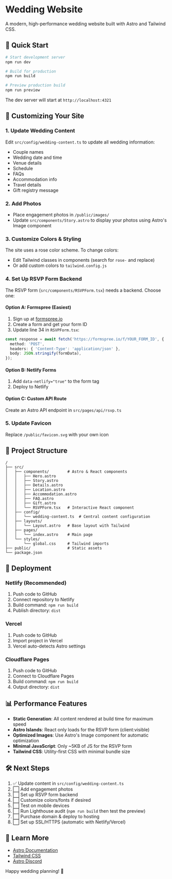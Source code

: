 # Wedding Website

A modern, high-performance wedding website built with Astro and Tailwind CSS.

## 🚀 Quick Start

```bash
# Start development server
npm run dev

# Build for production
npm run build

# Preview production build
npm run preview
```

The dev server will start at `http://localhost:4321`

## 📝 Customizing Your Site

### 1. Update Wedding Content

Edit `src/config/wedding-content.ts` to update all wedding information:
- Couple names
- Wedding date and time
- Venue details
- Schedule
- FAQs
- Accommodation info
- Travel details
- Gift registry message

### 2. Add Photos

- Place engagement photos in `/public/images/`
- Update `src/components/Story.astro` to display your photos using Astro's Image component

### 3. Customize Colors & Styling

The site uses a rose color scheme. To change colors:
- Edit Tailwind classes in components (search for `rose-` and replace)
- Or add custom colors to `tailwind.config.js`

### 4. Set Up RSVP Form Backend

The RSVP form (`src/components/RSVPForm.tsx`) needs a backend. Choose one:

#### Option A: Formspree (Easiest)
1. Sign up at [formspree.io](https://formspree.io)
2. Create a form and get your form ID
3. Update line 34 in `RSVPForm.tsx`:
```typescript
const response = await fetch('https://formspree.io/f/YOUR_FORM_ID', {
  method: 'POST',
  headers: { 'Content-Type': 'application/json' },
  body: JSON.stringify(formData),
});
```

#### Option B: Netlify Forms
1. Add `data-netlify="true"` to the form tag
2. Deploy to Netlify

#### Option C: Custom API Route
Create an Astro API endpoint in `src/pages/api/rsvp.ts`

### 5. Update Favicon

Replace `/public/favicon.svg` with your own icon

## 🎨 Project Structure

```
/
├── src/
│   ├── components/        # Astro & React components
│   │   ├── Hero.astro
│   │   ├── Story.astro
│   │   ├── Details.astro
│   │   ├── Location.astro
│   │   ├── Accommodation.astro
│   │   ├── FAQ.astro
│   │   ├── Gift.astro
│   │   └── RSVPForm.tsx   # Interactive React component
│   ├── config/
│   │   └── wedding-content.ts  # Central content configuration
│   ├── layouts/
│   │   └── Layout.astro   # Base layout with Tailwind
│   ├── pages/
│   │   └── index.astro    # Main page
│   └── styles/
│       └── global.css     # Tailwind imports
├── public/                # Static assets
└── package.json
```

## 🚀 Deployment

### Netlify (Recommended)
1. Push code to GitHub
2. Connect repository to Netlify
3. Build command: `npm run build`
4. Publish directory: `dist`

### Vercel
1. Push code to GitHub
2. Import project in Vercel
3. Vercel auto-detects Astro settings

### Cloudflare Pages
1. Push code to GitHub
2. Connect to Cloudflare Pages
3. Build command: `npm run build`
4. Output directory: `dist`

## 📊 Performance Features

- **Static Generation**: All content rendered at build time for maximum speed
- **Astro Islands**: React only loads for the RSVP form (client:visible)
- **Optimized Images**: Use Astro's Image component for automatic optimization
- **Minimal JavaScript**: Only ~5KB of JS for the RSVP form
- **Tailwind CSS**: Utility-first CSS with minimal bundle size

## 🛠️ Next Steps

1. ✅ Update content in `src/config/wedding-content.ts`
2. ⬜ Add engagement photos
3. ⬜ Set up RSVP form backend
4. ⬜ Customize colors/fonts if desired
5. ⬜ Test on mobile devices
6. ⬜ Run Lighthouse audit (`npm run build` then test the preview)
7. ⬜ Purchase domain & deploy to hosting
8. ⬜ Set up SSL/HTTPS (automatic with Netlify/Vercel)

## 👀 Learn More

- [Astro Documentation](https://docs.astro.build)
- [Tailwind CSS](https://tailwindcss.com)
- [Astro Discord](https://astro.build/chat)

Happy wedding planning! 🎉

